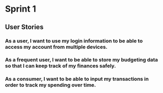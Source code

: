 # Sprint 1

## User Stories

### As a user, I want to use my login information to be able to access my account from multiple devices.

### As a frequent user, I want to be able to store my budgeting data so that I can keep track of my finances safely.

### As a consumer, I want to be able to input my transactions in order to track my spending over time.
